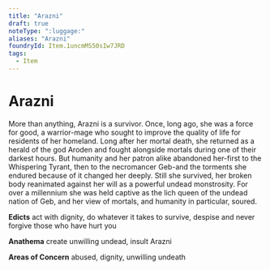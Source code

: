 ```yaml
---
title: "Arazni"
draft: true
noteType: ":luggage:"
aliases: "Arazni"
foundryId: Item.1uncmMS50sIw7JRD
tags:
  - Item
---
```


# Arazni

More than anything, Arazni is a survivor. Once, long ago, she was a force for good, a warrior-mage who sought to improve the quality of life for residents of her homeland. Long after her mortal death, she returned as a herald of the god Aroden and fought alongside mortals during one of their darkest hours. But humanity and her patron alike abandoned her-first to the Whispering Tyrant, then to the necromancer Geb-and the torments she endured because of it changed her deeply. Still she survived, her broken body reanimated against her will as a powerful undead monstrosity. For over a millennium she was held captive as the lich queen of the undead nation of Geb, and her view of mortals, and humanity in particular, soured.

**Edicts** act with dignity, do whatever it takes to survive, despise and never forgive those who have hurt you

**Anathema** create unwilling undead, insult Arazni

**Areas of Concern** abused, dignity, unwilling undeath
